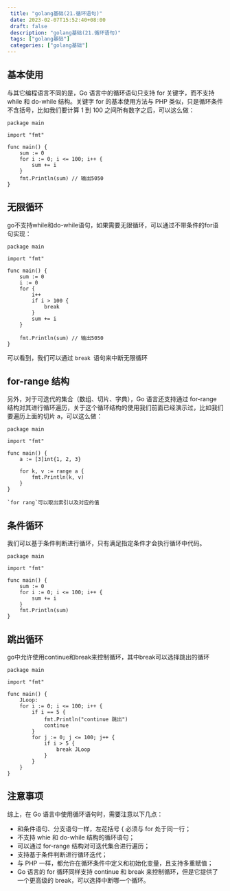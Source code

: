 ```yaml
--- 
 title: "golang基础(21.循环语句)" 
 date: 2023-02-07T15:52:40+08:00 
 draft: false 
 description: "golang基础(21.循环语句)" 
 tags: ["golang基础"] 
 categories: ["golang基础"] 
---
```

## 基本使用
与其它编程语言不同的是，Go 语言中的循环语句只支持 for 关键字，而不支持 while 和 do-while 结构。关键字 for 的基本使用方法与 PHP 类似，只是循环条件不含括号，比如我们要计算 1 到 100 之间所有数字之后，可以这么做：
```
package main

import "fmt"

func main() {
	sum := 0
	for i := 0; i <= 100; i++ {
		sum += i
	}
	fmt.Println(sum) // 输出5050
}
```

## 无限循环
go不支持while和do-while语句，如果需要无限循环，可以通过不带条件的for语句实现：
```
package main

import "fmt"

func main() {
	sum := 0
	i := 0
	for {
		i++
		if i > 100 {
			break
		}
		sum += i
	}

	fmt.Println(sum) // 输出5050
}
```
可以看到，我们可以通过 `break `语句来中断无限循环

## for-range 结构
另外，对于可迭代的集合（数组、切片、字典），Go 语言还支持通过 for-range 结构对其进行循环遍历，关于这个循环结构的使用我们前面已经演示过，比如我们要遍历上面的切片 a，可以这么做：
```
package main

import "fmt"

func main() {
	a := [3]int{1, 2, 3}

	for k, v := range a {
		fmt.Println(k, v)
	}
}
```
	`for rang`可以取出索引以及对应的值

## 条件循环
我们可以基于条件判断进行循环，只有满足指定条件才会执行循环中代码。
```
package main

import "fmt"

func main() {
	sum := 0
	for i := 0; i <= 100; i++ {
		sum += i
	}
	fmt.Println(sum)
}
```

## 跳出循环
go中允许使用continue和break来控制循环，其中break可以选择跳出的循环
```
package main

import "fmt"

func main() {
	JLoop:
	for i := 0; i <= 100; i++ {
		if i == 5 {
			fmt.Println("continue 跳出")
			continue
		}
		for j := 0; j <= 100; j++ {
			if i > 5 {
				break JLoop
			}
		}
	}
}
```

## 注意事项
综上，在 Go 语言中使用循环语句时，需要注意以下几点：

- 和条件语句、分支语句一样，左花括号 { 必须与 for 处于同一行；
- 不支持 whie 和 do-while 结构的循环语句；
- 可以通过 for-range 结构对可迭代集合进行遍历；
- 支持基于条件判断进行循环迭代；
- 与 PHP 一样，都允许在循环条件中定义和初始化变量，且支持多重赋值；
- Go 语言的 for 循环同样支持 continue 和 break 来控制循环，但是它提供了一个更高级的 break，可以选择中断哪一个循环。
